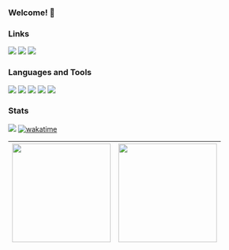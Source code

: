 ### Welcome! :wave:

### Links
[<img src="https://img.shields.io/badge/linkedin-%230D1117.svg?&style=for-the-badge&logo=linkedin&logoColor=ff3860" />](https://www.linkedin.com/in/gabrielamilet/) [<img src="https://img.shields.io/badge/Itch.io-0D1117?style=for-the-badge&logo=itchdotio&logoColor=ff3860" />](https://jasbrela.itch.io) [<img src="https://img.shields.io/badge/-Behance-0D1117?style=for-the-badge&logo=behance&logoColor=ff3860" />](https://behance.net/gabrielamilet)
<!-- [<img src="" />]() -->

### Languages and Tools
<img src="https://img.shields.io/badge/Unity-0D1117?style=for-the-badge&logo=unity&logoColor=ff3860"> <img src="https://img.shields.io/badge/C%23-0D1117?style=for-the-badge&logo=c-sharp&logoColor=ff3860"> <img src="https://img.shields.io/badge/Cocos%20Creator-0D1117?style=for-the-badge&logo=cocos&logoColor=ff3860"> <img src="https://img.shields.io/badge/TypeScript-0D1117?style=for-the-badge&logo=typescript&logoColor=ff3860"> <img src="https://img.shields.io/badge/Git-0D1117?style=for-the-badge&logo=git&logoColor=ff3860">

<!-- <img src=""> -->

### Stats
![](https://komarev.com/ghpvc/?username=jasbrela&label=❤&color=ff3860) [![wakatime](https://wakatime.com/badge/user/9400f2ac-e442-4aad-ac8a-ae5f26918eb3.svg)](https://wakatime.com/@9400f2ac-e442-4aad-ac8a-ae5f26918eb3)

|<img height="200em" src="https://github-readme-stats.vercel.app/api?username=jasbrela&count_private=true&show_icons=true&hide_border=true&bg_color=0D1117&text_color=d6d6d6&title_color=ff3860&icon_color=ff3860" /> | <img height="200em" src="https://github-readme-stats.vercel.app/api/wakatime?username=jasbrela&hide_border=true&bg_color=0D1117&text_color=d6d6d6&title_color=ff3860&hide=xml,yaml,properties"/> | 
| ------------- | ------------- |  

